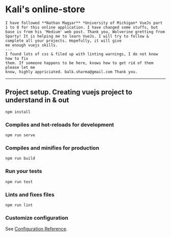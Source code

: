 # Kali's online-store

```
I have followed **Nathan Magyar** *University of Michigan* VueJs part 1 to 8 for this online application. I have changed some stuffs, but base is from his 'Medium' web post. Thank you, Wolverine gretting from Sparty! It is helping me to learn VueJs. I will try to follow & complete all your projects. Hopefully, it will give 
me enough vuejs skills.
--- 
I found lots of css & filed up with linting warnings, I do not know how to fix
them. If someone happens to be here, knows how to get rid of them please let me 
know, highly appriciated. balk.sharma@gmail.com Thank you.
```
---
## Project setup. Creating vuejs project to understand in & out
```
npm install
```

### Compiles and hot-reloads for development
```
npm run serve
```

### Compiles and minifies for production
```
npm run build
```

### Run your tests
```
npm run test
```

### Lints and fixes files
```
npm run lint
```

### Customize configuration
See [Configuration Reference](https://cli.vuejs.org/config/).
